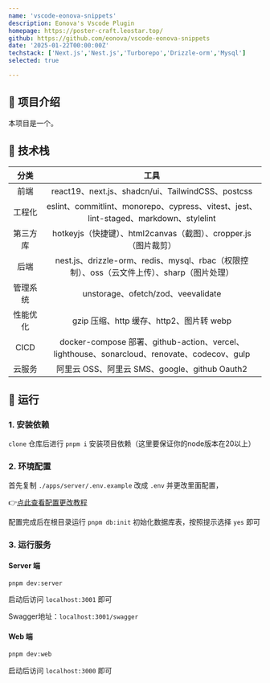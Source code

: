 ```yaml
---
name: 'vscode-eonova-snippets'
description: Eonova's Vscode Plugin
homepage: https://poster-craft.leostar.top/
github: https://github.com/eonova/vscode-eonova-snippets
date: '2025-01-22T00:00:00Z'
techstack: ['Next.js','Nest.js','Turborepo','Drizzle-orm','Mysql']
selected: true

---
```


## 🎈 项目介绍

本项目是一个。

## 🎯 技术栈

|   分类   |                             工具                             |
| :------: | :----------------------------------------------------------: |
|   前端   |      react19、next.js、shadcn/ui、TailwindCSS、postcss       |
|  工程化  | eslint、commitlint、monorepo、cypress、vitest、jest、lint-staged、markdown、stylelint |
| 第三方库 | hotkeyjs（快捷键）、html2canvas（截图）、cropper.js（图片裁剪） |
|   后端   | nest.js、drizzle-orm、redis、mysql、rbac（权限控制）、oss（云文件上传）、sharp（图片处理） |
| 管理系统 |              unstorage、ofetch/zod、veevalidate              |
| 性能优化 |           gzip 压缩、http 缓存、http2、图片转 webp           |
|   CICD   | docker-compose 部署、github-action、vercel、lighthouse、sonarcloud、renovate、codecov、gulp |
|  云服务  |        阿里云 OSS、阿里云 SMS、google、github Oauth2         |

## 🚀 运行

### 1. 安装依赖

`clone` 仓库后进行 `pnpm i` 安装项目依赖（这里要保证你的node版本在20以上）

### 2. 环境配置

首先复制 `./apps/server/.env.example` 改成 `.env` 并更改里面配置，

👉[点此查看配置更改教程](./apps//server/README.md#环境变量配置)

配置完成后在根目录运行 `pnpm db:init` 初始化数据库表，按照提示选择 `yes` 即可

### 3. 运行服务

#### Server 端

```bash
pnpm dev:server
```

启动后访问 `localhost:3001` 即可

Swagger地址：`localhost:3001/swagger`

#### Web 端

```bash
pnpm dev:web
```

启动后访问 `localhost:3000` 即可
